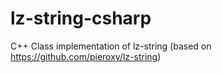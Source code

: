 # lz-string-csharp
C++ Class implementation of lz-string (based on https://github.com/pieroxy/lz-string)